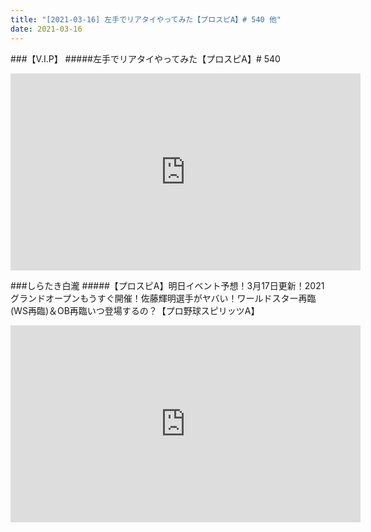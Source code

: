 ```yaml
---
title: "[2021-03-16] 左手でリアタイやってみた【プロスピA】# 540 他"
date: 2021-03-16
---
```

###【V.I.P】
#####左手でリアタイやってみた【プロスピA】# 540
<iframe width="560" height="315" src="https://www.youtube.com/embed/mUVldtE-W-c" frameborder="0" allow="accelerometer; autoplay; clipboard-write; encrypted-media; gyroscope; picture-in-picture" allowfullscreen></iframe>

###しらたき白瀧
#####【プロスピA】明日イベント予想！3月17日更新！2021グランドオープンもうすぐ開催！佐藤輝明選手がヤバい！ワールドスター再臨(WS再臨)＆OB再臨いつ登場するの？【プロ野球スピリッツA】
<iframe width="560" height="315" src="https://www.youtube.com/embed/tdbIeEjMmVQ" frameborder="0" allow="accelerometer; autoplay; clipboard-write; encrypted-media; gyroscope; picture-in-picture" allowfullscreen></iframe>

